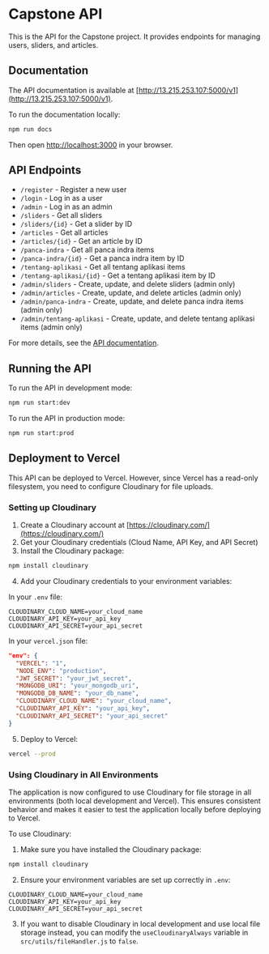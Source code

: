 # Capstone API

This is the API for the Capstone project. It provides endpoints for managing users, sliders, and articles.

## Documentation

The API documentation is available at [http://13.215.253.107:5000/v1](http://13.215.253.107:5000/v1).

To run the documentation locally:

```bash
npm run docs
```

Then open [http://localhost:3000](http://localhost:3000) in your browser.

## API Endpoints

- `/register` - Register a new user
- `/login` - Log in as a user
- `/admin` - Log in as an admin
- `/sliders` - Get all sliders
- `/sliders/{id}` - Get a slider by ID
- `/articles` - Get all articles
- `/articles/{id}` - Get an article by ID
- `/panca-indra` - Get all panca indra items
- `/panca-indra/{id}` - Get a panca indra item by ID
- `/tentang-aplikasi` - Get all tentang aplikasi items
- `/tentang-aplikasi/{id}` - Get a tentang aplikasi item by ID
- `/admin/sliders` - Create, update, and delete sliders (admin only)
- `/admin/articles` - Create, update, and delete articles (admin only)
- `/admin/panca-indra` - Create, update, and delete panca indra items (admin only)
- `/admin/tentang-aplikasi` - Create, update, and delete tentang aplikasi items (admin only)

For more details, see the [API documentation](http://13.215.253.107:5000/v1).

## Running the API

To run the API in development mode:

```bash
npm run start:dev
```

To run the API in production mode:

```bash
npm run start:prod
```

## Deployment to Vercel

This API can be deployed to Vercel. However, since Vercel has a read-only filesystem, you need to configure Cloudinary for file uploads.

### Setting up Cloudinary

1. Create a Cloudinary account at [https://cloudinary.com/](https://cloudinary.com/)
2. Get your Cloudinary credentials (Cloud Name, API Key, and API Secret)
3. Install the Cloudinary package:

```bash
npm install cloudinary
```

4. Add your Cloudinary credentials to your environment variables:

In your `.env` file:
```
CLOUDINARY_CLOUD_NAME=your_cloud_name
CLOUDINARY_API_KEY=your_api_key
CLOUDINARY_API_SECRET=your_api_secret
```

In your `vercel.json` file:
```json
"env": {
  "VERCEL": "1",
  "NODE_ENV": "production",
  "JWT_SECRET": "your_jwt_secret",
  "MONGODB_URI": "your_mongodb_uri",
  "MONGODB_DB_NAME": "your_db_name",
  "CLOUDINARY_CLOUD_NAME": "your_cloud_name",
  "CLOUDINARY_API_KEY": "your_api_key",
  "CLOUDINARY_API_SECRET": "your_api_secret"
}
```

5. Deploy to Vercel:

```bash
vercel --prod
```

### Using Cloudinary in All Environments

The application is now configured to use Cloudinary for file storage in all environments (both local development and Vercel). This ensures consistent behavior and makes it easier to test the application locally before deploying to Vercel.

To use Cloudinary:

1. Make sure you have installed the Cloudinary package:
```bash
npm install cloudinary
```

2. Ensure your environment variables are set up correctly in `.env`:
```
CLOUDINARY_CLOUD_NAME=your_cloud_name
CLOUDINARY_API_KEY=your_api_key
CLOUDINARY_API_SECRET=your_api_secret
```

3. If you want to disable Cloudinary in local development and use local file storage instead, you can modify the `useCloudinaryAlways` variable in `src/utils/fileHandler.js` to `false`.
